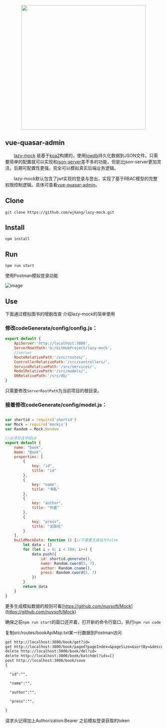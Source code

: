 <p align="center">
    <a href="https://github.com/wjkang/lazy-mock">
        <img width="400" src="https://raw.githubusercontent.com/wjkang/lazy-mock/master/screenshot/1.jpg">
    </a>
</p>

## vue-quasar-admin
&emsp;&emsp;[lazy-mock](https://github.com/wjkang/lazy-mock) 是基于[koa2](https://github.com/koajs/koa)构建的，使用[lowdb](https://github.com/typicode/lowdb)持久化数据到JSON文件。只需要简单的配置就可以实现和[json-server](https://github.com/typicode/json-server)差不多的功能，但是比json-server更加灵活，后期可配置性更强，完全可以模拟真实后端业务逻辑。

&emsp;&emsp;lazy-mock默认包含了jwt实现的登录与登出，实现了基于RBAC模型的完整权限控制逻辑。具体可查看[vue-quasar-admin](https://github.com/wjkang/vue-quasar-admin)。

## Clone
```bush
git clone https://github.com/wjkang/lazy-mock.git
```

## Install
```bush
npm install
```
## Run
```bush
npm run start
```

使用Postman模拟登录功能

![image](https://raw.githubusercontent.com/wjkang/lazy-mock/master/screenshot/2.jpg)

## Use

下面通过模拟图书的增删改查 介绍lazy-mock的简单使用

### 修改codeGenerate/config/config.js：

```js
export default {
    ApiServer:'http://localhost:3000',
    ServerRootPath:'G:/GitHubProject/lazy-mock',
    //server
    RouteRelativePath:'/src/routes/',
    ControllerRelativePath:'/src/controllers/',
    ServiceRelativePath:'/src/services/',
    ModelRelativePath:'/src/models/',
    DBRelativePath:'/src/db/'
}
```
只需要修改``ServerRootPath``为当前项目的根目录。



### 接着修改codeGenerate/config/model.js：
```js

var shortid = require('shortid')
var Mock = require('mockjs')
var Random = Mock.Random

//必须包含字段id
export default {
    name: "book",
    Name: "Book",
    properties: [
        {
            key: "id",
            title: "id"
        },
        {
            key: "name",
            title: "书名"
        },
        {
            key: "author",
            title: "作者"
        },
        {
            key: "press",
            title: "出版社"
        }
    ],
    buildMockData: function () {//不需要生成设为false
        let data = []
        for (let i = 0; i < 100; i++) {
            data.push({
                id: shortid.generate(),
                name: Random.cword(5, 7),
                author: Random.cname(),
                press: Random.cword(5, 7)
            })
        }
        return data
    }
}

```
更多生成模拟数据的规则可看[https://github.com/nuysoft/Mock](https://github.com/nuysoft/Mock)

 确保之前``npm run start``的窗口还开着，打开新的命令行窗口，执行``npm run code``

 复制src/routes/bookApiMap.txt某一行数据到Postman访问

 ```txt
get http://localhost:3000/book/get?id=
get http://localhost:3000/book/paged?pageIndex=&pageSize=&sortBy=&descending=&id=&name=&author=&press=
delete http://localhost:3000/book/del?id=
delete http://localhost:3000/book/batchdel?ids=[]
post http://localhost:3000/book/save
{

   "id":"",

   "name":"",

   "author":"",

   "press":"",
  
}
 ```

 请求头记得加上Authorization:Bearer 之前模拟登录获取的token

 







